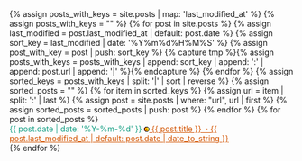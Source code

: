 <html lang="en">
<head>
  <meta charset="UTF-8">
  <meta name="viewport" content="width=device-width, initial-scale=1.0">
  <title>infoBAG</title>
</head>
<body>
  <main>
    <section>
      {% assign posts_with_keys = site.posts | map: 'last_modified_at' %}
      {% assign posts_with_keys = "" %}
      {% for post in site.posts %}
        {% assign last_modified = post.last_modified_at | default: post.date %}
        {% assign sort_key = last_modified | date: '%Y%m%d%H%M%S' %}
        {% assign post_with_key = post | push: sort_key %}
        {% capture tmp %}{% assign posts_with_keys = posts_with_keys | append: sort_key | append: ':' | append: post.url | append: '|' %}{% endcapture %}
      {% endfor %}
      {% assign sorted_keys = posts_with_keys | split: '|' | sort | reverse %}
      {% assign sorted_posts = "" %}
      {% for item in sorted_keys %}
        {% assign url = item | split: ':' | last %}
        {% assign post = site.posts | where: "url", url | first %}
        {% assign sorted_posts = sorted_posts | push: post %}
      {% endfor %}
      {% for post in sorted_posts %}
        <article>
          <time datetime="{{ post.date | date: '%Y-%m-%d' }}" style="color: #16A085;">
            {{ post.date | date: '%Y-%m-%d' }}
            <a style="color:#D35400;" href="{{ post.url }}">
              <img src="https://raw.githubusercontent.com/marioseixas/marioseixas.github.io/main/assets/gold.ico" alt="favicon">
              {{ post.title }} &nbsp;&middot; {{ post.last_modified_at | default: post.date | date_to_string }}
            </a>
          </time>
        </article>
      {% endfor %}
    </section>
  </main>
</body>
</html>
